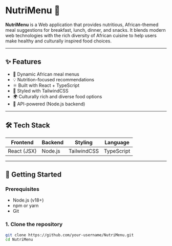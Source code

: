 # NutriMenu 🍲

**NutriMenu** is a Web application that provides nutritious, African-themed meal suggestions for breakfast, lunch, dinner, and snacks. It blends modern web technologies with the rich diversity of African cuisine to help users make healthy and culturally inspired food choices.

---

## ✨ Features

- 🥘 Dynamic African meal menus
- 💡 Nutrition-focused recommendations
- ⚛️ Built with React + TypeScript
- 🎨 Styled with TailwindCSS
- 🌍 Culturally rich and diverse food options
- 🔄 API-powered (Node.js backend)

---

## 🛠️ Tech Stack

| Frontend    | Backend | Styling     | Language   |
| ----------- | ------- | ----------- | ---------- |
| React (JSX) | Node.js | TailwindCSS | TypeScript |

---

## 🚀 Getting Started

### Prerequisites

- Node.js (v18+)
- npm or yarn
- Git

### 1. Clone the repository

```bash
git clone https://github.com/your-username/NutriMenu.git
cd NutriMenu
```
